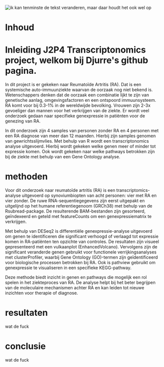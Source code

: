 <p align =”center”>
<img src = “plaatjes/Transcriptonomics_startpagina” alt = "ik kan tenminste de tekst veranderen, maar daar houdt het ook wel op"
width = “600”/>
</p>

# Inhoud


# Inleiding J2P4 Transcriptonomics project, welkom bij Djurre's github pagina.

In dit project is er gekeken naar Reumatoïde Artritis (RA). Dat is een systemische auto-immuunziekte waarvan de oorzaak nog niet bekend is. Wetenschappers denken dat de oorzaak een combinatie lijkt te zijn van genetische aanlag, omgevingsfactoren en een ontspoord immuunsysteem. RA komt voor bij 0.3-1% in de wereldwijde bevolking. Vrouwen zijn 2-3x gevoeliger dan mannen voor het verkrijgen van de ziekte. Er wordt veel onderzoek gedaan naar specifieke genexpressie in patiënten voor de genezing van RA. 

In dit onderzoek zijn 4 samples van personen zonder RA en 4 personen met een RA diagnose van meer dan 12 maanden. Hierbij zijn samples genomen van gewrichtsslijmvlies. Met behulp van R wordt een transcriptonomics analyse uitgevoerd. Hierbij wordt gekeken welke genen meer of minder tot expressie komen. Ook wordt gekeken naar welke pathways betrokken zijn bij de ziekte met behulp van een Gene Ontology analyse.

# methoden
Voor dit onderzoek naar reumatoïde artritis (RA) is een transcriptomics-analyse uitgevoerd op synoviumbiopten van acht personen: vier met RA en vier zonder. De ruwe RNA-sequentiegegevens zijn eerst uitgepakt en uitgelijnd op het humane referentiegenoom (GRCh38) met behulp van de Rsubread-package. De resulterende BAM-bestanden zijn gesorteerd, geïndexeerd en geteld met featureCounts om een genexpressiematrix te verkrijgen.

Met behulp van DESeq2 is differentiële genexpressie-analyse uitgevoerd om genen te identificeren die significant verhoogd of verlaagd tot expressie komen in RA-patiënten ten opzichte van controles. De resultaten zijn visueel gepresenteerd met een vulkaanplot (EnhancedVolcano). Vervolgens zijn de significant veranderde genen gebruikt voor functionele verrijkingsanalyses met clusterProfiler, waarbij Gene Ontology (GO)-termen zijn geïdentificeerd voor biologische processen betrokken bij RA. Ook is pathview gebruikt om genexpressie te visualiseren in een specifieke KEGG-pathway.

Deze methode biedt inzicht in genen en pathways die mogelijk een rol spelen in het ziekteproces van RA. De analyse helpt bij het beter begrijpen van de moleculaire mechanismen achter RA en kan leiden tot nieuwe inzichten voor therapie of diagnose.

# resultaten
wat de fuck
# conclusie
wat de fuck
